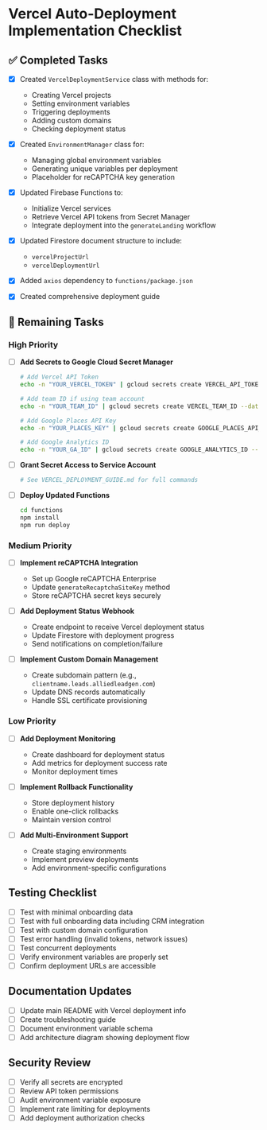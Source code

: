 # Vercel Auto-Deployment Implementation Checklist

## ✅ Completed Tasks

- [x] Created `VercelDeploymentService` class with methods for:
  - Creating Vercel projects
  - Setting environment variables
  - Triggering deployments
  - Adding custom domains
  - Checking deployment status

- [x] Created `EnvironmentManager` class for:
  - Managing global environment variables
  - Generating unique variables per deployment
  - Placeholder for reCAPTCHA key generation

- [x] Updated Firebase Functions to:
  - Initialize Vercel services
  - Retrieve Vercel API tokens from Secret Manager
  - Integrate deployment into the `generateLanding` workflow

- [x] Updated Firestore document structure to include:
  - `vercelProjectUrl`
  - `vercelDeploymentUrl`

- [x] Added `axios` dependency to `functions/package.json`

- [x] Created comprehensive deployment guide

## 🔲 Remaining Tasks

### High Priority

- [ ] **Add Secrets to Google Cloud Secret Manager**
  ```bash
  # Add Vercel API Token
  echo -n "YOUR_VERCEL_TOKEN" | gcloud secrets create VERCEL_API_TOKEN --data-file=-
  
  # Add team ID if using team account
  echo -n "YOUR_TEAM_ID" | gcloud secrets create VERCEL_TEAM_ID --data-file=-
  
  # Add Google Places API Key
  echo -n "YOUR_PLACES_KEY" | gcloud secrets create GOOGLE_PLACES_API_KEY --data-file=-
  
  # Add Google Analytics ID
  echo -n "YOUR_GA_ID" | gcloud secrets create GOOGLE_ANALYTICS_ID --data-file=-
  ```

- [ ] **Grant Secret Access to Service Account**
  ```bash
  # See VERCEL_DEPLOYMENT_GUIDE.md for full commands
  ```

- [ ] **Deploy Updated Functions**
  ```bash
  cd functions
  npm install
  npm run deploy
  ```

### Medium Priority

- [ ] **Implement reCAPTCHA Integration**
  - Set up Google reCAPTCHA Enterprise
  - Update `generateRecaptchaSiteKey` method
  - Store reCAPTCHA secret keys securely

- [ ] **Add Deployment Status Webhook**
  - Create endpoint to receive Vercel deployment status
  - Update Firestore with deployment progress
  - Send notifications on completion/failure

- [ ] **Implement Custom Domain Management**
  - Create subdomain pattern (e.g., `clientname.leads.alliedleadgen.com`)
  - Update DNS records automatically
  - Handle SSL certificate provisioning

### Low Priority

- [ ] **Add Deployment Monitoring**
  - Create dashboard for deployment status
  - Add metrics for deployment success rate
  - Monitor deployment times

- [ ] **Implement Rollback Functionality**
  - Store deployment history
  - Enable one-click rollbacks
  - Maintain version control

- [ ] **Add Multi-Environment Support**
  - Create staging environments
  - Implement preview deployments
  - Add environment-specific configurations

## Testing Checklist

- [ ] Test with minimal onboarding data
- [ ] Test with full onboarding data including CRM integration
- [ ] Test with custom domain configuration
- [ ] Test error handling (invalid tokens, network issues)
- [ ] Test concurrent deployments
- [ ] Verify environment variables are properly set
- [ ] Confirm deployment URLs are accessible

## Documentation Updates

- [ ] Update main README with Vercel deployment info
- [ ] Create troubleshooting guide
- [ ] Document environment variable schema
- [ ] Add architecture diagram showing deployment flow

## Security Review

- [ ] Verify all secrets are encrypted
- [ ] Review API token permissions
- [ ] Audit environment variable exposure
- [ ] Implement rate limiting for deployments
- [ ] Add deployment authorization checks 